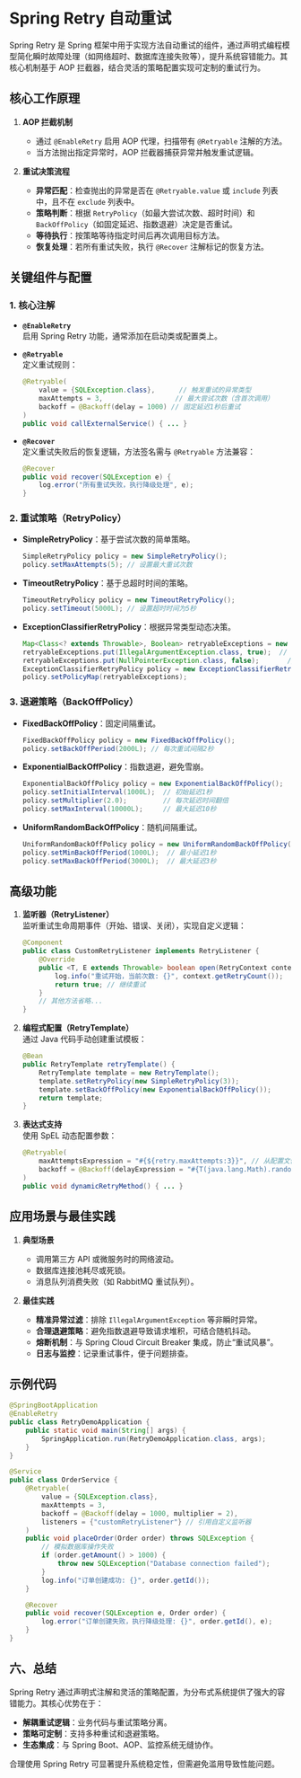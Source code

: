 # Spring Retry 自动重试

Spring Retry 是 Spring 框架中用于实现方法自动重试的组件，通过声明式编程模型简化瞬时故障处理（如网络超时、数据库连接失败等），提升系统容错能力。其核心机制基于 AOP 拦截器，结合灵活的策略配置实现可定制的重试行为。

## 核心工作原理
1. **AOP 拦截机制**
    - 通过 `@EnableRetry` 启用 AOP 代理，扫描带有 `@Retryable` 注解的方法。
    - 当方法抛出指定异常时，AOP 拦截器捕获异常并触发重试逻辑。

2. **重试决策流程**
    - **异常匹配**：检查抛出的异常是否在 `@Retryable.value` 或 `include` 列表中，且不在 `exclude` 列表中。
    - **策略判断**：根据 `RetryPolicy`（如最大尝试次数、超时时间）和 `BackOffPolicy`（如固定延迟、指数退避）决定是否重试。
    - **等待执行**：按策略等待指定时间后再次调用目标方法。
    - **恢复处理**：若所有重试失败，执行 `@Recover` 注解标记的恢复方法。

## 关键组件与配置
### 1. 核心注解
- **`@EnableRetry`**  
  启用 Spring Retry 功能，通常添加在启动类或配置类上。

- **`@Retryable`**  
  定义重试规则：
  ```java
  @Retryable(
      value = {SQLException.class},      // 触发重试的异常类型
      maxAttempts = 3,                  // 最大尝试次数（含首次调用）
      backoff = @Backoff(delay = 1000) // 固定延迟1秒后重试
  )
  public void callExternalService() { ... }
  ```

- **`@Recover`**  
  定义重试失败后的恢复逻辑，方法签名需与 `@Retryable` 方法兼容：
  ```java
  @Recover
  public void recover(SQLException e) {
      log.error("所有重试失败，执行降级处理", e);
  }
  ```

### 2. 重试策略（RetryPolicy）
- **SimpleRetryPolicy**：基于尝试次数的简单策略。
  ```java
  SimpleRetryPolicy policy = new SimpleRetryPolicy();
  policy.setMaxAttempts(5); // 设置最大重试次数
  ```

- **TimeoutRetryPolicy**：基于总超时时间的策略。
  ```java
  TimeoutRetryPolicy policy = new TimeoutRetryPolicy();
  policy.setTimeout(5000L); // 设置超时时间为5秒
  ```

- **ExceptionClassifierRetryPolicy**：根据异常类型动态决策。
  ```java
  Map<Class<? extends Throwable>, Boolean> retryableExceptions = new HashMap<>();
  retryableExceptions.put(IllegalArgumentException.class, true);  // 重试
  retryableExceptions.put(NullPointerException.class, false);       // 不重试
  ExceptionClassifierRetryPolicy policy = new ExceptionClassifierRetryPolicy();
  policy.setPolicyMap(retryableExceptions);
  ```

### 3. 退避策略（BackOffPolicy）
- **FixedBackOffPolicy**：固定间隔重试。
  ```java
  FixedBackOffPolicy policy = new FixedBackOffPolicy();
  policy.setBackOffPeriod(2000L); // 每次重试间隔2秒
  ```

- **ExponentialBackOffPolicy**：指数退避，避免雪崩。
  ```java
  ExponentialBackOffPolicy policy = new ExponentialBackOffPolicy();
  policy.setInitialInterval(1000L);  // 初始延迟1秒
  policy.setMultiplier(2.0);         // 每次延迟时间翻倍
  policy.setMaxInterval(10000L);     // 最大延迟10秒
  ```

- **UniformRandomBackOffPolicy**：随机间隔重试。
  ```java
  UniformRandomBackOffPolicy policy = new UniformRandomBackOffPolicy();
  policy.setMinBackOffPeriod(1000L);  // 最小延迟1秒
  policy.setMaxBackOffPeriod(3000L);  // 最大延迟3秒
  ```

## 高级功能
1. **监听器（RetryListener）**  
   监听重试生命周期事件（开始、错误、关闭），实现自定义逻辑：
   ```java
   @Component
   public class CustomRetryListener implements RetryListener {
       @Override
       public <T, E extends Throwable> boolean open(RetryContext context, RetryCallback<T, E> callback) {
           log.info("重试开始，当前次数: {}", context.getRetryCount());
           return true; // 继续重试
       }
       // 其他方法省略...
   }
   ```

2. **编程式配置（RetryTemplate）**  
   通过 Java 代码手动创建重试模板：
   ```java
   @Bean
   public RetryTemplate retryTemplate() {
       RetryTemplate template = new RetryTemplate();
       template.setRetryPolicy(new SimpleRetryPolicy(3));
       template.setBackOffPolicy(new ExponentialBackOffPolicy());
       return template;
   }
   ```

3. **表达式支持**  
   使用 SpEL 动态配置参数：
   ```java
   @Retryable(
       maxAttemptsExpression = "#{${retry.maxAttempts:3}}", // 从配置文件读取
       backoff = @Backoff(delayExpression = "#{T(java.lang.Math).random() * 1000}") // 随机延迟
   )
   public void dynamicRetryMethod() { ... }
   ```

## 应用场景与最佳实践
1. **典型场景**
    - 调用第三方 API 或微服务时的网络波动。
    - 数据库连接池耗尽或死锁。
    - 消息队列消费失败（如 RabbitMQ 重试队列）。

2. **最佳实践**
    - **精准异常过滤**：排除 `IllegalArgumentException` 等非瞬时异常。
    - **合理退避策略**：避免指数退避导致请求堆积，可结合随机抖动。
    - **熔断机制**：与 Spring Cloud Circuit Breaker 集成，防止“重试风暴”。
    - **日志与监控**：记录重试事件，便于问题排查。

## 示例代码
```java
@SpringBootApplication
@EnableRetry
public class RetryDemoApplication {
    public static void main(String[] args) {
        SpringApplication.run(RetryDemoApplication.class, args);
    }
}

@Service
public class OrderService {
    @Retryable(
        value = {SQLException.class},
        maxAttempts = 3,
        backoff = @Backoff(delay = 1000, multiplier = 2),
        listeners = {"customRetryListener"} // 引用自定义监听器
    )
    public void placeOrder(Order order) throws SQLException {
        // 模拟数据库操作失败
        if (order.getAmount() > 1000) {
            throw new SQLException("Database connection failed");
        }
        log.info("订单创建成功: {}", order.getId());
    }

    @Recover
    public void recover(SQLException e, Order order) {
        log.error("订单创建失败，执行降级处理: {}", order.getId(), e);
    }
}
```

## 六、总结
Spring Retry 通过声明式注解和灵活的策略配置，为分布式系统提供了强大的容错能力。其核心优势在于：
- **解耦重试逻辑**：业务代码与重试策略分离。
- **策略可定制**：支持多种重试和退避策略。
- **生态集成**：与 Spring Boot、AOP、监控系统无缝协作。

合理使用 Spring Retry 可显著提升系统稳定性，但需避免滥用导致性能问题。